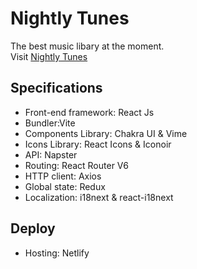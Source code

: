 # Nightly Tunes

The best music libary at the moment.<br>
Visit [Nightly Tunes](https://nightlytunes.netlify.app/)

## Specifications

- Front-end framework: React Js
- Bundler:Vite
- Components Library: Chakra UI & Vime
- Icons Library: React Icons & Iconoir
- API: Napster
- Routing: React Router V6
- HTTP client: Axios
- Global state: Redux
- Localization: i18next & react-i18next

## Deploy

- Hosting: Netlify
